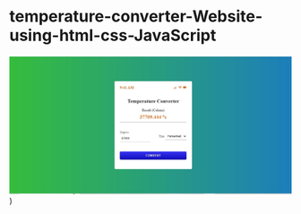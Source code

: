 # temperature-converter-Website-using-html-css-JavaScript
![temperature-converter-Website-using-html-css-JavaScript](img/website.JPG))